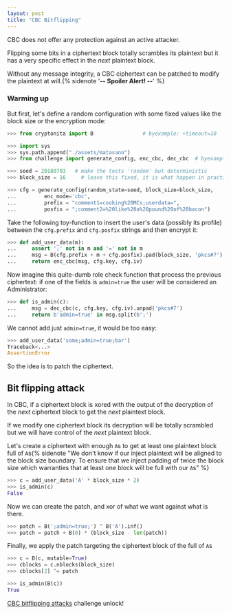 ```yaml
---
layout: post
title: "CBC Bitflipping"
---
```


CBC does not offer any protection against an active attacker.

Flipping some bits in a ciphertext block totally scrambles its
plaintext but it has a very specific effect in the *next* plaintext
block.

Without any message integrity, a CBC ciphertext can be patched
to modify the plaintext at will.{% sidenote '**-- Spoiler Alert! --**' %}<!--more-->

### Warming up

But first, let's define a random configuration with some fixed values like
the block size or the encryption mode:

```python
>>> from cryptonita import B                # byexample: +timeout=10

>>> import sys
>>> sys.path.append("./assets/matasano")
>>> from challenge import generate_config, enc_cbc, dec_cbc  # byexample: +timeout=10

>>> seed = 20180703   # make the tests 'random' but deterministic
>>> block_size = 16     # leave this fixed, it is what happen in practice

>>> cfg = generate_config(random_state=seed, block_size=block_size,
...         enc_mode='cbc',
...         prefix = "comment1=cooking%20MCs;userdata=",
...         posfix = ";comment2=%20like%20a%20pound%20of%20bacon")
```

Take the following toy-function to insert the user's data (possibly
its profile) between the ``cfg.prefix`` and ``cfg.posfix`` strings
and then encrypt it:

```python
>>> def add_user_data(m):
...     assert ';' not in m and '=' not in m
...     msg = B(cfg.prefix + m + cfg.posfix).pad(block_size, 'pkcs#7')
...     return enc_cbc(msg, cfg.key, cfg.iv)
```

Now imagine this quite-dumb role check function that process the
previous ciphertext: if one of the fields is ``admin=true``
the user will be considered an Administrator:

```python
>>> def is_admin(c):
...     msg = dec_cbc(c, cfg.key, cfg.iv).unpad('pkcs#7')
...     return b'admin=true' in msg.split(b';')
```

We cannot add just ``admin=true``, it would be too easy:

```python
>>> add_user_data('some;admin=true;bar')
Traceback<...>
AssertionError
```

So the idea is to patch the ciphertext.

## Bit flipping attack

In CBC, if a ciphertext block is xored with the output of the decryption
of the *next* ciphertext block to get the *next* plaintext block.

If we modify one ciphertext block its decryption will be totally scrambled
but we will have control of the *next* plaintext block.

Let's create a ciphertext with enough ``A``s to get at least one plaintext block
full of ``A``s{% sidenote "We don't know if our inject plaintext
will be aligned to the block size boundary. To ensure that we inject
padding of twice the block size which warranties that at least one block
will be full with our ``A``s" %}

```python
>>> c = add_user_data('A' * block_size * 2)
>>> is_admin(c)
False
```

Now we can create the patch, and xor of what we want against what
is there.

```python
>>> patch = B(';admin=true;') ^ B('A').inf()
>>> patch = patch + B(0) * (block_size - len(patch))
```

Finally, we apply the patch targeting the ciphertext block of the
full of ``A``s

```python
>>> c = B(c, mutable=True)
>>> cblocks = c.nblocks(block_size)
>>> cblocks[2] ^= patch

>>> is_admin(B(c))
True
```

[CBC bitflipping attacks](https://cryptopals.com/sets/2/challenges/16)
challenge unlock!
